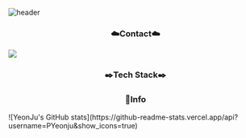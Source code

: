 ![header](https://capsule-render.vercel.app/api?type=venom&section=header&height=300&text=Hello&fontAlignX=50&fontAlignY=45&color=gradient&fontSize=100&fontColor=FFCC99&desc=It's%20PYeonju%20GitHub)

<h3 align="center">☁️Contact☁️</h3>

<img src="https://img.shields.io/badge/G-Mail-색코드?style=for-the-badge&logo=이미지 이름&logoColor=black">

<h3 align="center">✒️Tech Stack✒️</h3>


<h3 align="center">📢Info</h3>
![YeonJu's GitHub stats](https://github-readme-stats.vercel.app/api?username=PYeonju&show_icons=true)
